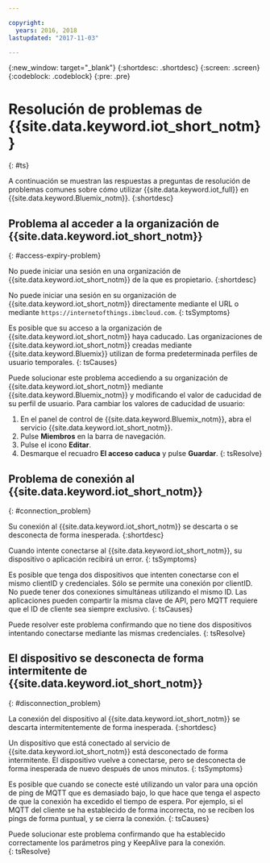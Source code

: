 ```yaml
---

copyright:
  years: 2016, 2018
lastupdated: "2017-11-03"

---
```


{:new_window: target="\_blank"}
{:shortdesc: .shortdesc}
{:screen: .screen}
{:codeblock: .codeblock}
{:pre: .pre}

# Resolución de problemas de {{site.data.keyword.iot_short_notm}}
{: #ts}

A continuación se muestran las respuestas a preguntas de resolución de problemas comunes sobre cómo utilizar {{site.data.keyword.iot_full}} en {{site.data.keyword.Bluemix_notm}}.
{:shortdesc}

## Problema al acceder a la organización de {{site.data.keyword.iot_short_notm}}
{: #access-expiry-problem}

No puede iniciar una sesión en una organización de {{site.data.keyword.iot_short_notm}} de la que es propietario.
{:shortdesc}

No puede iniciar una sesión en su organización de {{site.data.keyword.iot_short_notm}} directamente mediante el URL o mediante `https://internetofthings.ibmcloud.com`.
{: tsSymptoms}

Es posible que su acceso a la organización de {{site.data.keyword.iot_short_notm}} haya caducado. Las organizaciones de {{site.data.keyword.iot_short_notm}} creadas mediante {{site.data.keyword.Bluemix}} utilizan de forma predeterminada perfiles de usuario temporales.
{: tsCauses}

Puede solucionar este problema accediendo a su organización de {{site.data.keyword.iot_short_notm}} mediante {{site.data.keyword.Bluemix_notm}} y modificando el valor de caducidad de su perfil de usuario. Para cambiar los valores de caducidad de usuario:

1. En el panel de control de {{site.data.keyword.Bluemix_notm}}, abra el servicio {{site.data.keyword.iot_short_notm}}.
2. Pulse **Miembros** en la barra de navegación.
3. Pulse el icono **Editar**.
4. Desmarque el recuadro **El acceso caduca** y pulse **Guardar**.
{: tsResolve}

## Problema de conexión al {{site.data.keyword.iot_short_notm}}
{: #connection_problem}

Su conexión al {{site.data.keyword.iot_short_notm}} se descarta o se desconecta de forma inesperada.
{:shortdesc}

Cuando intente conectarse al {{site.data.keyword.iot_short_notm}}, su dispositivo o aplicación recibirá un error.
{: tsSymptoms}

Es posible que tenga dos dispositivos que intenten conectarse con el mismo clientID y credenciales. Sólo se permite una conexión por clientID. No puede tener dos conexiones simultáneas utilizando el mismo ID. Las aplicaciones pueden compartir la misma clave de API, pero MQTT requiere que el ID de cliente sea siempre exclusivo.
{: tsCauses}

Puede resolver este problema confirmando que no tiene dos dispositivos intentando conectarse mediante las mismas credenciales.
{: tsResolve}

## El dispositivo se desconecta de forma intermitente de {{site.data.keyword.iot_short_notm}}
{: #disconnection_problem}

La conexión del dispositivo al {{site.data.keyword.iot_short_notm}} se descarta intermitentemente de forma inesperada.
{:shortdesc}

Un dispositivo que está conectado al servicio de {{site.data.keyword.iot_short_notm}} está desconectado de forma intermitente. El dispositivo vuelve a conectarse, pero se desconecta de forma inesperada de nuevo después de unos minutos.
{: tsSymptoms}

Es posible que cuando se conecte esté utilizando un valor para una opción de ping de MQTT que es demasiado bajo, lo que hace que tenga el aspecto de que la conexión ha excedido el tiempo de espera. Por ejemplo, si el MQTT del cliente se ha establecido de forma incorrecta, no se reciben los pings de forma puntual, y se cierra la conexión.
{: tsCauses}

Puede solucionar este problema confirmando que ha establecido correctamente los parámetros ping y KeepAlive para la conexión.   
{: tsResolve}

